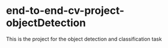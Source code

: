 # end-to-end-cv-project-objectDetection
This is the project for the object detection and classification task
